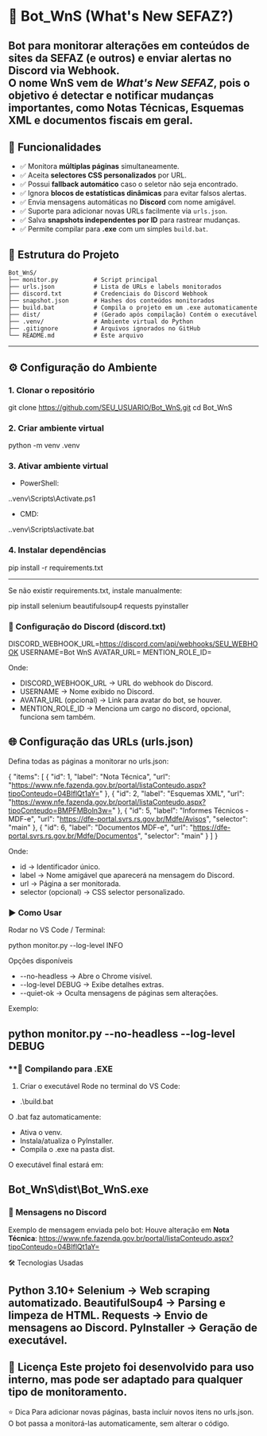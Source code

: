 # 🤖 Bot_WnS (What's New SEFAZ?)

Bot para monitorar alterações em conteúdos de sites da **SEFAZ** (e outros) e enviar alertas no **Discord** via **Webhook**.  
O nome **WnS** vem de *What's New SEFAZ*, pois o objetivo é detectar e notificar mudanças importantes, como **Notas Técnicas**, **Esquemas XML** e documentos fiscais em geral.
---

## 🚀 Funcionalidades

- ✅ Monitora **múltiplas páginas** simultaneamente.
- ✅ Aceita **selectores CSS personalizados** por URL.
- ✅ Possui **fallback automático** caso o seletor não seja encontrado.
- ✅ Ignora **blocos de estatísticas dinâmicas** para evitar falsos alertas.
- ✅ Envia mensagens automáticas no **Discord** com nome amigável.
- ✅ Suporte para adicionar novas URLs facilmente via `urls.json`.
- ✅ Salva **snapshots independentes por ID** para rastrear mudanças.
- ✅ Permite compilar para **.exe** com um simples `build.bat`.

## 📂 Estrutura do Projeto

```text
Bot_WnS/
├── monitor.py          # Script principal
├── urls.json           # Lista de URLs e labels monitorados
├── discord.txt         # Credenciais do Discord Webhook
├── snapshot.json       # Hashes dos conteúdos monitorados
├── build.bat           # Compila o projeto em um .exe automaticamente
├── dist/               # (Gerado após compilação) Contém o executável
├── .venv/              # Ambiente virtual do Python
├── .gitignore          # Arquivos ignorados no GitHub
└── README.md           # Este arquivo
```
---

## ⚙️ Configuração do Ambiente

### **1. Clonar o repositório**

git clone https://github.com/SEU_USUARIO/Bot_WnS.git
cd Bot_WnS

### **2. Criar ambiente virtual**

python -m venv .venv

### **3. Ativar ambiente virtual**

- PowerShell:

.\.venv\Scripts\Activate.ps1

- CMD:

.\.venv\Scripts\activate.bat

### **4. Instalar dependências**
pip install -r requirements.txt

---

Se não existir requirements.txt, instale manualmente:

pip install selenium beautifulsoup4 requests pyinstaller

### **🔑 Configuração do Discord (discord.txt)**

DISCORD_WEBHOOK_URL=https://discord.com/api/webhooks/SEU_WEBHOOK
USERNAME=Bot WnS
AVATAR_URL=
MENTION_ROLE_ID=

Onde:

- DISCORD_WEBHOOK_URL → URL do webhook do Discord.
- USERNAME → Nome exibido no Discord.
- AVATAR_URL (opcional) → Link para avatar do bot, se houver.
- MENTION_ROLE_ID → Menciona um cargo no discord, opcional, funciona sem também.

## **🌐 Configuração das URLs (urls.json)**

Defina todas as páginas a monitorar no urls.json:

{
  "items": [
    {
      "id": 1,
      "label": "Nota Técnica",
      "url": "https://www.nfe.fazenda.gov.br/portal/listaConteudo.aspx?tipoConteudo=04BIflQt1aY="
    },
    {
      "id": 2,
      "label": "Esquemas XML",
      "url": "https://www.nfe.fazenda.gov.br/portal/listaConteudo.aspx?tipoConteudo=BMPFMBoln3w="
    },
    {
      "id": 5,
      "label": "Informes Técnicos - MDF-e",
      "url": "https://dfe-portal.svrs.rs.gov.br/Mdfe/Avisos",
      "selector": "main"
    },
    {
      "id": 6,
      "label": "Documentos MDF-e",
      "url": "https://dfe-portal.svrs.rs.gov.br/Mdfe/Documentos",
      "selector": "main"
    }
  ]
}


Onde:

- id → Identificador único.
- label → Nome amigável que aparecerá na mensagem do Discord.
- url → Página a ser monitorada.
- selector (opcional) → CSS selector personalizado.


### **▶️ Como Usar**

Rodar no VS Code / Terminal:

python monitor.py --log-level INFO

Opções disponíveis
- --no-headless → Abre o Chrome visível.
- --log-level DEBUG → Exibe detalhes extras.
- --quiet-ok → Oculta mensagens de páginas sem alterações.

Exemplo:

python monitor.py --no-headless --log-level DEBUG
---

### **🧰 Compilando para .EXE

1. Criar o executável
Rode no terminal do VS Code:

- .\build.bat

O .bat faz automaticamente:

- Ativa o venv.
- Instala/atualiza o PyInstaller.
- Compila o .exe na pasta dist.

O executável final estará em:

Bot_WnS\dist\Bot_WnS.exe
---

### **📌 Mensagens no Discord**

Exemplo de mensagem enviada pelo bot:
Houve alteração em **Nota Técnica**:
https://www.nfe.fazenda.gov.br/portal/listaConteudo.aspx?tipoConteudo=04BIflQt1aY=


🛠 Tecnologias Usadas

Python 3.10+
Selenium → Web scraping automatizado.
BeautifulSoup4 → Parsing e limpeza de HTML.
Requests → Envio de mensagens ao Discord.
PyInstaller → Geração de executável.
---

🧾 Licença
Este projeto foi desenvolvido para uso interno, mas pode ser adaptado para qualquer tipo de monitoramento.
---

⭐ Dica
Para adicionar novas páginas, basta incluir novos itens no urls.json.
O bot passa a monitorá-las automaticamente, sem alterar o código.